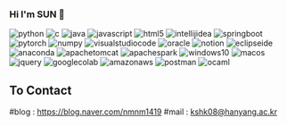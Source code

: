 ### Hi I'm SUN 👋


![python](https://img.shields.io/badge/Python-3776AB?logo=python&logoColor=white)
![c](https://img.shields.io/badge/C%2FC%2B%2B-A8B9CC?logo=c&logoColor=white)
![java](https://img.shields.io/badge/java-FF9E0F?logo=java&logoColor=white)
![javascript](https://img.shields.io/badge/javascript-F7DF1E?logo=javascript&logoColor=red)
![html5](https://img.shields.io/badge/html5-E34F26?logo=html5&logoColor=white)
![intellijidea](https://img.shields.io/badge/IntelliJ%20IDEA-000000?logo=intellijidea&logoColor=white)
![springboot](https://img.shields.io/badge/Spring%20Boot-6DB33F?logo=springboot&logoColor=white)
![pytorch](https://img.shields.io/badge/PyTorch-EE4C2C?logo=pytorch&logoColor=white)
![numpy](https://img.shields.io/badge/Numpy-013243?logo=numpy&logoColor=white)
![visualstudiocode](https://img.shields.io/badge/V.S.Code-013243?logo=visualstudiocode&logoColor=white)
![oracle](https://img.shields.io/badge/Oracle-F80000?logo=oracle&logoColor=white)
![notion](https://img.shields.io/badge/Notion-000000?logo=notion&logoColor=white)
![eclipseide](https://img.shields.io/badge/Eclipse%20IDE-2C2255?logo=eclipseide&logoColor=white)
![anaconda](https://img.shields.io/badge/Anaconda-44A833?logo=anaconda&logoColor=white)
![apachetomcat](https://img.shields.io/badge/Apache%20Tomcat-F8DC75?logo=apachetomcat&logoColor=black)
![apachespark](https://img.shields.io/badge/Apache%20Spark-E25A1C?logo=apachespark&logoColor=white)
![windows10](https://img.shields.io/badge/windows10-0078D6?logo=windows10&logoColor=white)
![macos](https://img.shields.io/badge/macOS-000000?logo=macos&logoColor=white)
![jquery](https://img.shields.io/badge/jQuery-0769AD?logo=jquery&logoColor=white)
![googlecolab](https://img.shields.io/badge/Google%20Colab-F9AB00?logo=googlecolab&logoColor=white)
![amazonaws](https://img.shields.io/badge/AWS-232F3E?logo=amazonaws&logoColor=white)
![postman](https://img.shields.io/badge/Postman-FF6C37?style=flat&logo=postman&logoColor=white)
![ocaml](https://img.shields.io/badge/OCaml-EC6813?logo=ocaml&logoColor=white)


## To Contact
#blog : <href>https://blog.naver.com/nmnm1419</href>
#mail : kshk08@hanyang.ac.kr

<!--
**HiImSUN/HiImSUN** is a ✨ _special_ ✨ repository because its `README.md` (this file) appears on your GitHub profile.

Here are some ideas to get you started:

- 🔭 I’m currently working on ...
- 🌱 I’m currently learning ...
- 👯 I’m looking to collaborate on ...
- 🤔 I’m looking for help with ...
- 💬 Ask me about ...
- 📫 How to reach me: ...
- 😄 Pronouns: ...
- ⚡ Fun fact: ...
-->
